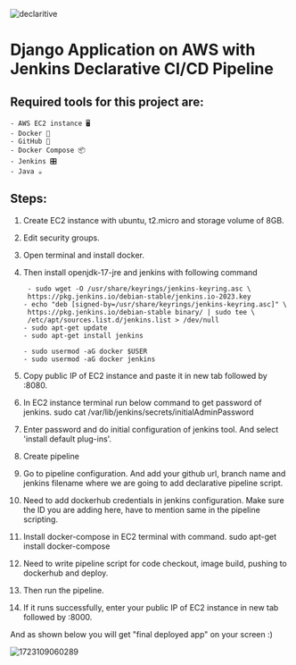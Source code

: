 ![declaritive](https://github.com/user-attachments/assets/040ef7bd-1cb5-47ca-94ce-469760ccbcf6)


# Django Application on AWS with Jenkins Declarative CI/CD Pipeline
  ## Required tools for this project are:
    - AWS EC2 instance 🖥️
    - Docker 🐳
    - GitHub 🐙
    - Docker Compose 📦
    - Jenkins 🎛️
    - Java ☕
    
  ## Steps:

1. Create EC2 instance with ubuntu, t2.micro and storage volume of 8GB.

2. Edit security groups.

3. Open terminal and install docker.

4. Then install openjdk-17-jre and jenkins with following command

        - sudo wget -O /usr/share/keyrings/jenkins-keyring.asc \
        https://pkg.jenkins.io/debian-stable/jenkins.io-2023.key
       - echo "deb [signed-by=/usr/share/keyrings/jenkins-keyring.asc]" \
        https://pkg.jenkins.io/debian-stable binary/ | sudo tee \
        /etc/apt/sources.list.d/jenkins.list > /dev/null
       - sudo apt-get update
       - sudo apt-get install jenkins

       - sudo usermod -aG docker $USER
       - sudo usermod -aG docker jenkins

6. Copy public IP of EC2 instance and paste it in new tab followed by :8080.

7. In EC2 instance terminal run below command to get password of jenkins. 
    sudo cat /var/lib/jenkins/secrets/initialAdminPassword

8. Enter password and do initial configuration of jenkins tool. And select 'install default plug-ins'.

9. Create pipeline

10. Go to pipeline configuration. And add your github url, branch name and jenkins filename where we are going to add declarative pipeline script.

11.  Need to add dockerhub credentials in jenkins configuration. Make sure the ID you are adding here, have to mention same in the pipeline scripting. 

12. Install docker-compose in EC2 terminal with command.
sudo apt-get install docker-compose

13. Need to write pipeline script for code checkout, image build, pushing to dockerhub and deploy. 

14. Then run the pipeline.


15. If it runs successfully, enter your public IP of EC2 instance in new tab followed by :8000.

And as shown below you will get "final deployed app" on your screen :) 

![1723109060289](https://github.com/user-attachments/assets/9260dcbb-ff6a-4570-ba8d-b889c7489149)



